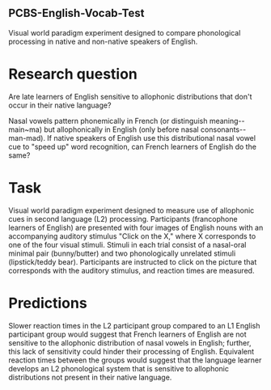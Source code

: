 ## PCBS-English-Vocab-Test
Visual world paradigm experiment designed to compare phonological processing in native and non-native speakers of English.

# Research question 
Are late learners of English sensitive to allophonic distributions that don't occur in their native language? 

Nasal vowels pattern phonemically in French (or distinguish meaning--main~ma) but allophonically in English (only before nasal consonants--man-mad). If native speakers of English use this distributional nasal vowel cue to "speed up" word recognition, can French learners of English do the same? 

# Task
Visual world paradigm experiment designed to measure use of allophonic cues in second language (L2) processing. Participants (francophone learners of English) are presented with four images of English nouns with an accompanying auditory stimulus "Click on the X," where X corresponds to one of the four visual stimuli. Stimuli in each trial consist of a nasal-oral minimal pair (bunny/butter) and two phonologically unrelated stimuli (lipstick/teddy bear). Participants are instructed to click on the picture that corresponds with the auditory stimulus, and reaction times are measured.

# Predictions
Slower reaction times in the L2 participant group compared to an L1 English participant group would suggest that French learners of English are not sensitive to the allophonic distribution of nasal vowels in English; further, this lack of sensitivity could hinder their processing of English. Equivalent reaction times between the groups would suggest that the language learner develops an L2 phonological system that is sensitive to allophonic distributions not present in their native language. 
